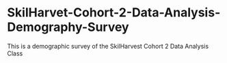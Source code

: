# SkilHarvet-Cohort-2-Data-Analysis-Demography-Survey
This is a demographic survey of the SkilHarvest Cohort 2 Data Analysis Class

